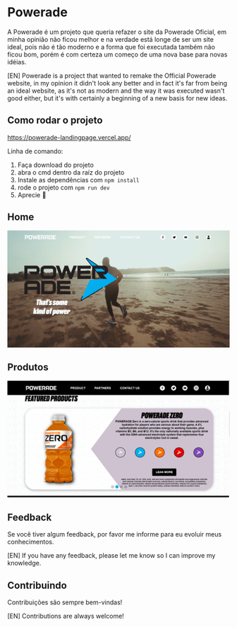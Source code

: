 
# Powerade

A Powerade é um projeto que queria refazer o site da Powerade Oficial, em minha opinião não ficou melhor e na verdade está longe de ser um site ideal, pois não é tão moderno e a forma que foi executada também não ficou bom, porém é com certeza um começo de uma nova base para novas idéias.

[EN] Powerade is a project that wanted to remake the Official Powerade website, in my opinion it didn't look any better and in fact it's far from being an ideal website, as it's not as modern and the way it was executed wasn't good either, but it's with certainly a beginning of a new basis for new ideas.

## Como rodar o projeto

https://powerade-landingpage.vercel.app/

Linha de comando:

1. Faça download do projeto
2. abra o cmd dentro da raíz do projeto
3. Instale as dependências com `npm install`
4. rode o projeto com `npm run dev`
5. Aprecie 🚀

## Home

![Home Screenshot](./public/screenshot/home.png)


## Produtos

![Home Screenshot](./public/screenshot/products.png)



## Feedback

Se você tiver algum feedback, por favor me informe para eu evoluir meus conhecimentos.

[EN] If you have any feedback, please let me know so I can improve my knowledge.


## Contribuindo

Contribuições são sempre bem-vindas!

[EN] Contributions are always welcome!

